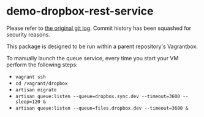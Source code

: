 demo-dropbox-rest-service
=============

Please refer to [the original git log](https://github.com/andrewpurkett/demo-dropbox-rest-service/blob/master/original.log). Commit history has been squashed for security reasons.

This package is designed to be run within a parent repository's Vagrantbox.

To manually launch the queue service, every time you start your VM perform the following steps:
  - `vagrant ssh`
  - `cd /vagrant/dropbox`
  - `artisan migrate`
  - `artisan queue:listen --queue=dropbox.sync.dev --timeout=3600 --sleep=120 &`
  - `artisan queue:listen --queue=files.dropbox.dev --timeout=3600 &`
